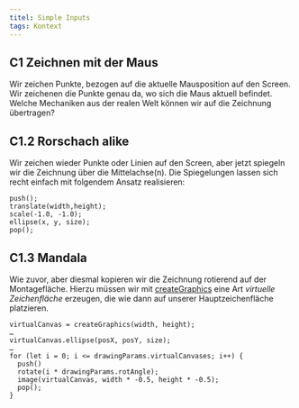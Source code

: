 ```yaml
---
titel: Simple Inputs
tags: Kontext
---
```


## C1 Zeichnen mit der Maus
Wir zeichen Punkte, bezogen auf die aktuelle Mausposition auf den Screen. Wir zeichenen die Punkte genau da, wo sich die Maus aktuell befindet. Welche Mechaniken aus der realen Welt können wir auf die Zeichnung übertragen?

## C1.2 Rorschach alike 
Wir zeichen wieder Punkte oder Linien auf den Screen, aber jetzt spiegeln wir die Zeichnung über die Mittelachse(n). Die Spiegelungen lassen sich recht einfach mit folgendem Ansatz realisieren:

```
push();
translate(width,height);
scale(-1.0, -1.0);
ellipse(x, y, size);
pop();
```

## C1.3 Mandala
Wie zuvor, aber diesmal kopieren wir die Zeichnung rotierend auf der Montagefläche. Hierzu müssen wir mit [createGraphics](https://p5js.org/reference/#/p5/createGraphics) eine Art *virtuelle Zeichenfläche* erzeugen, die wie dann auf unserer Hauptzeichenfläche platzieren.

```
virtualCanvas = createGraphics(width, height);
…
virtualCanvas.ellipse(posX, posY, size);
…
for (let i = 0; i <= drawingParams.virtualCanvases; i++) { 
  push()
  rotate(i * drawingParams.rotAngle);
  image(virtualCanvas, width * -0.5, height * -0.5);
  pop();
}
```